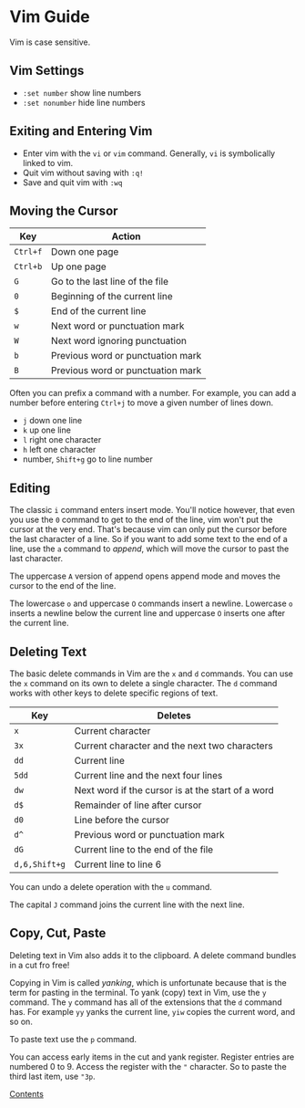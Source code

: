 # Vim Guide

Vim is case sensitive.

## Vim Settings

- `:set number` show line numbers
- `:set nonumber` hide line numbers

## Exiting and Entering Vim

- Enter vim with the `vi` or `vim` command. Generally, `vi` is symbolically linked to vim.
- Quit vim without saving with `:q!`
- Save and quit vim with `:wq`

## Moving the Cursor

| **Key**  | **Action**                        |
|----------|-----------------------------------|
| `Ctrl+f` | Down one page                     |
| `Ctrl+b` | Up one page                       |
| `G`      | Go to the last line of the file   |
| `0`      | Beginning of the current line     |
| `$`      | End of the current line           |
| `w`      | Next word or punctuation mark     |
| `W`      | Next word ignoring punctuation    |
| `b`      | Previous word or punctuation mark |
| `B`      | Previous word or punctuation mark |

Often you can prefix a command with a number. For example, you can add a number before entering `Ctrl+j` to move a given number of lines down.

- `j` down one line
- `k` up one line
- `l` right one character
- `h` left one character
- number, `Shift+g` go to line number

## Editing

The classic `i` command enters insert mode. You'll notice however, that even you use the `0` command to get to the end of the line, vim won't put the cursor at the very end. That's because vim can only put the cursor before the last character of a line. So if you want to add some text to the end of a line, use the `a` command to *append*, which will move the cursor to past the last character.

The uppercase `A` version of append opens append mode and moves the cursor to the end of the line.

The lowercase `o` and uppercase `O` commands insert a newline. Lowercase `o` inserts a newline below the current line and uppercase `O` inserts one after the current line.

## Deleting Text

The basic delete commands in Vim are the `x` and `d` commands. You can use the `x` command on its own to delete a single character. The `d` command works with other keys to delete specific regions of text.

| **Key**       | **Deletes**                                       |
|---------------|---------------------------------------------------|
| `x`           | Current character                                 |
| `3x`          | Current character and the next two characters     |
| `dd`          | Current line                                      |
| `5dd`         | Current line and the next four lines              |
| `dw`          | Next word if the cursor is at the start of a word |
| `d$`          | Remainder of line after cursor                    |
| `d0`          | Line before the cursor                            |
| `d^`          | Previous word or punctuation mark                 |
| `dG`          | Current line to the end of the file               |
| `d,6,Shift+g` | Current line to line 6                            |

You can undo a delete operation with the `u` command.

The capital `J` command joins the current line with the next line.

## Copy, Cut, Paste

Deleting text in Vim also adds it to the clipboard. A delete command bundles in a cut fro free!

Copying in Vim is called *yanking*, which is unfortunate because that is the term for pasting in the terminal. To yank (copy) text in Vim, use the `y` command. The `y` command has all of the extensions that the `d` command has. For example `yy` yanks the current line, `yiw` copies the current word, and so on.

To paste text use the `p` command.

You can access early items in the cut and yank register. Register entries are numbered 0 to 9. Access the register with the `"` character. So to paste the third last item, use `"3p`.

[Contents](_main_command_line_notes.md)
